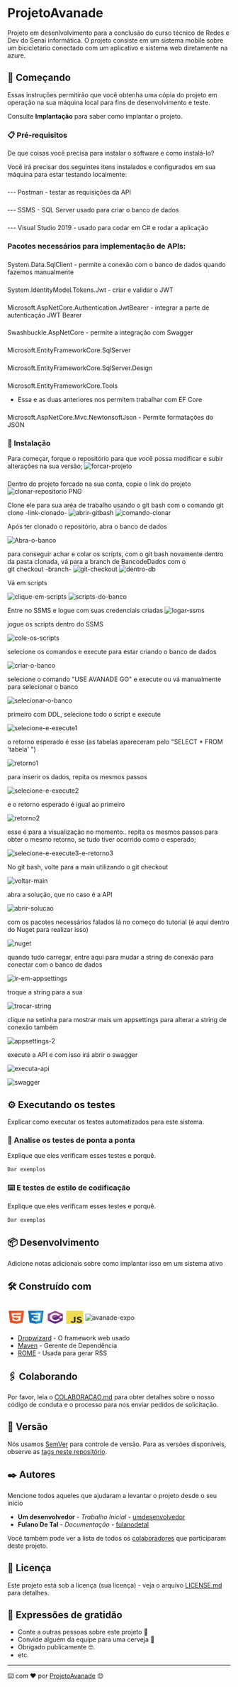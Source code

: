 # ProjetoAvanade


Projeto em desenlvolvimento para a conclusão do curso técnico de Redes e Dev do Senai informática.
O projeto consiste em um sistema mobile sobre um bicicletario conectado com um aplicativo e sistema web
diretamente na azure.

## 🚀 Começando

Essas instruções permitirão que você obtenha uma cópia do projeto em operação na sua máquina local para fins de desenvolvimento e teste.

Consulte **Implantação** para saber como implantar o projeto.

### 📋 Pré-requisitos

De que coisas você precisa para instalar o software e como instalá-lo?

Você irá precisar dos seguintes itens instalados e configurados em sua máquina para estar testando localmente:
###
--- Postman - testar as requisições da API
###
--- SSMS - SQL Server usado para criar o banco de dados
###
--- Visual Studio 2019 - usado para codar em C# e rodar a aplicação
###
### Pacotes necessários para implementação de APIs:
###
 System.Data.SqlClient 
	- permite a conexão com o banco de dados quando fazemos manualmente
###
 System.IdentityModel.Tokens.Jwt
	- criar e validar o JWT
###
 Microsoft.AspNetCore.Authentication.JwtBearer 
	- integrar a parte de autenticação JWT Bearer
###
 Swashbuckle.AspNetCore 
	- permite a integração com Swagger
###
 Microsoft.EntityFrameworkCore.SqlServer 
###
 Microsoft.EntityFrameworkCore.SqlServer.Design
###
  Microsoft.EntityFrameworkCore.Tools
  - Essa e as duas anteriores nos permitem trabalhar com EF Core
###
  Microsoft.AspNetCore.Mvc.NewtonsoftJson 
	- Permite formatações do JSON 
    


### 🔧 Instalação

Para começar, forque o repositório para que você possa modificar e subir alterações na sua versão;
![forcar-projeto](https://user-images.githubusercontent.com/61885997/169832596-98880b82-b719-4090-96ed-ab418e76bdfe.PNG)
###


Dentro do projeto forcado na sua conta, copie o link do projeto
![clonar-repositorio PNG](https://user-images.githubusercontent.com/61885997/169836248-5f5aef49-4af1-4f09-a87e-92ac4d975acc.png)

Clone ele para sua aréa de trabalho usando o git bash com o comando git clone -link-clonado-
![abrir-gitbash](https://user-images.githubusercontent.com/61885997/169836686-60690659-9ca3-4d73-9ab1-8a385bced092.png)
![comando-clonar](https://user-images.githubusercontent.com/61885997/169836842-ef3b9698-6556-4ec1-9aff-1515454fdbdd.png)

Após ter clonado o repositório, abra o banco de dados

![Abra-o-banco](https://user-images.githubusercontent.com/61885997/169837276-ed687aa0-8f41-4477-a569-8527083c0bbe.png)


para conseguir achar e colar os scripts, com o git bash novamente dentro da pasta clonada, vá para a branch de BancodeDados com o    
git checkout -branch-
![git-checkout](https://user-images.githubusercontent.com/61885997/169837546-3cdeaa57-3aa0-457f-bc31-198c5bac5947.png)
![dentro-db](https://user-images.githubusercontent.com/61885997/169838493-329d3841-ed60-423f-a896-bda7666b2464.png)

Vá em scripts   


![clique-em-scripts](https://user-images.githubusercontent.com/61885997/169838578-66651f61-0ce6-48fb-8882-dd9cf0a1dd74.png)
![scripts-do-banco](https://user-images.githubusercontent.com/61885997/169838982-0aa8c7df-4146-4950-a543-f5b34d367b9a.png)

Entre no SSMS e logue com suas credenciais criadas
![logar-ssms](https://user-images.githubusercontent.com/61885997/169838854-b8c5ecc9-9a31-4a2e-8e35-aa7d81a5a995.png)

jogue os scripts dentro do SSMS   


![cole-os-scripts](https://user-images.githubusercontent.com/61885997/169839290-757b558e-d88f-4aea-b9a9-ce38f5af8cdd.png)



selecione os comandos e execute para estar criando o banco de dados


![criar-o-banco](https://user-images.githubusercontent.com/61885997/170983296-8a310857-d349-4204-af17-4958d98c23ff.png)




selecione o comando "USE AVANADE GO" e execute ou vá manualmente para selecionar o banco



![selecionar-o-banco](https://user-images.githubusercontent.com/61885997/170983469-a2c420f3-5721-44f6-ab1b-587a1e27d4c7.png)



primeiro com DDL, selecione todo o script e execute



![selecione-e-execute1](https://user-images.githubusercontent.com/61885997/170983985-36bfe4a6-7dec-4ea7-9317-2f245ef8577a.png)



o retorno esperado é esse (as tabelas apareceram pelo "SELECT * FROM 'tabela' ")



![retorno1](https://user-images.githubusercontent.com/61885997/170984055-6d12cd11-5ff5-402a-bfd8-5c9169df746c.png)



para inserir os dados, repita os mesmos passos



![selecione-e-execute2](https://user-images.githubusercontent.com/61885997/170985694-badbad18-f709-4c41-8478-dbb2fb02a727.png)



e o retorno esperado é igual ao primeiro



![retorno2](https://user-images.githubusercontent.com/61885997/170985858-18e175f5-78af-4f82-b28f-a28bc3b5d8e8.png)



esse é para a visualização no momento.. repita os mesmos passos para obter o mesmo retorno, se tudo tiver ocorrido como o esperado;



![selecione-e-execute3-e-retorno3](https://user-images.githubusercontent.com/61885997/170986255-aa25b19c-4667-4ca9-90b0-444eb12e0230.png)



No git bash, volte para a main utilizando o git checkout



![voltar-main](https://user-images.githubusercontent.com/61885997/170986474-c9b344e0-7ed7-422c-bd93-5e53743354e5.png)



abra a solução, que no caso é a API



![abrir-solucao](https://user-images.githubusercontent.com/61885997/170986599-edf98687-b275-446b-b046-5452a10d807d.png)



com os pacotes necessários falados lá no começo do tutorial (é aqui dentro do Nuget para realizar isso)



![nuget](https://user-images.githubusercontent.com/61885997/170987315-6be99c4a-55ea-4c7f-9d40-874ed5a85947.png)


 
quando tudo carregar, entre aqui para mudar a string de conexão para conectar com o banco de dados



![ir-em-appsettings](https://user-images.githubusercontent.com/61885997/170986864-1053f009-e98a-4bcf-b218-ef5a84f4f1c3.png)



troque a string para a sua


![trocar-string](https://user-images.githubusercontent.com/61885997/170986919-b7c0173f-a35d-4cdf-9da0-6e1c731987e5.png)



clique na setinha para mostrar mais um appsettings para alterar a string de conexão também



![appsettings-2](https://user-images.githubusercontent.com/61885997/170986982-cbb57b63-7f1f-4745-b639-bfb40f6ed5d3.png)



execute a API e com isso irá abrir o swagger



![executa-api](https://user-images.githubusercontent.com/61885997/170988043-b4bdd7af-ed5d-45ec-af42-6df9a4dd61a7.png)



![swagger](https://user-images.githubusercontent.com/61885997/170988084-73310331-f74f-480f-9873-0f454bf054fc.png)



  
## ⚙️ Executando os testes

Explicar como executar os testes automatizados para este sistema.

### 🔩 Analise os testes de ponta a ponta

Explique que eles verificam esses testes e porquê.

```
Dar exemplos
```

### ⌨️ E testes de estilo de codificação

Explique que eles verificam esses testes e porquê.

```
Dar exemplos
```

## 📦 Desenvolvimento

Adicione notas adicionais sobre como implantar isso em um sistema ativo

## 🛠️ Construído com

<div style="display: inline_block"><br>
  <img align="center" alt="avanade-HTML" height="30" width="40" src="https://raw.githubusercontent.com/devicons/devicon/1119b9f84c0290e0f0b38982099a2bd027a48bf1/icons/html5/html5-original.svg">
  <img align="center" alt="avanade-CSS" height="30" width="40" src="https://raw.githubusercontent.com/devicons/devicon/master/icons/css3/css3-original.svg">
  <img align="center" alt="avanade-Csharp" height="30" width="40" src="https://raw.githubusercontent.com/devicons/devicon/1119b9f84c0290e0f0b38982099a2bd027a48bf1/icons/csharp/csharp-original.svg">
  <img align="center" alt="avanade-js" height="30" width="40" src="https://raw.githubusercontent.com/devicons/devicon/1119b9f84c0290e0f0b38982099a2bd027a48bf1/icons/javascript/javascript-original.svg">
  <img align="center" alt="avanade-expo" height="30" width="40" src="https://www.diverseagency.it/static/images/expo.png">
  
  ###

* [Dropwizard](http://www.dropwizard.io/1.0.2/docs/) - O framework web usado
* [Maven](https://maven.apache.org/) - Gerente de Dependência
* [ROME](https://rometools.github.io/rome/) - Usada para gerar RSS

## 🖇️ Colaborando

Por favor, leia o [COLABORACAO.md](https://gist.github.com/usuario/linkParaInfoSobreContribuicoes) para obter detalhes sobre o nosso código de conduta e o processo para nos enviar pedidos de solicitação.

## 📌 Versão

Nós usamos [SemVer](http://semver.org/) para controle de versão. Para as versões disponíveis, observe as [tags neste repositório](https://github.com/suas/tags/do/projeto). 

## ✒️ Autores

Mencione todos aqueles que ajudaram a levantar o projeto desde o seu início

* **Um desenvolvedor** - *Trabalho Inicial* - [umdesenvolvedor](https://github.com/linkParaPerfil)
* **Fulano De Tal** - *Documentação* - [fulanodetal](https://github.com/linkParaPerfil)

Você também pode ver a lista de todos os [colaboradores](https://github.com/usuario/projeto/colaboradores) que participaram deste projeto.

## 📄 Licença

Este projeto está sob a licença (sua licença) - veja o arquivo [LICENSE.md](https://github.com/usuario/projeto/licenca) para detalhes.

## 🎁 Expressões de gratidão

* Conte a outras pessoas sobre este projeto 📢
* Convide alguém da equipe para uma cerveja 🍺 
* Obrigado publicamente 🤓.
* etc.


---
⌨️ com ❤️ por [ProjetoAvanade](https://github.com/ProjetoAvanade) 😊
